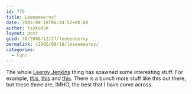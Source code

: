 ```yaml
---
id: 775
title: Leeeeeeeroy!
date: 2005-08-18T06:44:52+00:00
author: tsykoduk
layout: post
guid: 30/2008/12/27/leeeeeeeroy
permalink: /2005/08/18/leeeeeeeroy/
categories:
  - Fun!
---
```

<p>The whole <a href="http://www.google.com/search?client=safari&#38;rls=en&#38;q=leeroy+jenkins&#38;ie=UTF-8&#38;oe=UTF-8">Leeroy Jenkins</a> thing has spawned some interesting stuff. For example, <a href="https://greg.nokes.name/LJRemix.mp3">this</a>, <a href="https://greg.nokes.name/leeroy_techomix.MP3">this</a> and <a href="https://greg.nokes.name/LJmix.mp3">this</a>. There is a bunch more stuff like this out there, but these three are, <span class="caps">IMHO</span>, the best that I have come across.</p>